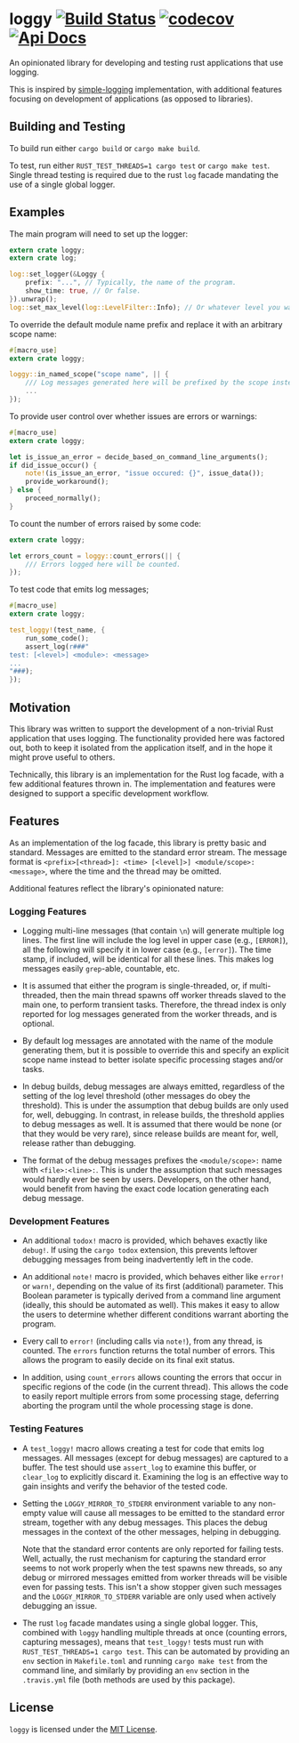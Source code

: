 # loggy [![Build Status](https://api.travis-ci.org/orenbenkiki/loggy.svg?branch=master)](https://travis-ci.org/orenbenkiki/loggy) [![codecov](https://codecov.io/gh/orenbenkiki/loggy/branch/master/graph/badge.svg)](https://codecov.io/gh/orenbenkiki/loggy) [![Api Docs](https://docs.rs/loggy/badge.svg)](https://docs.rs/crate/loggy)

An opinionated library for developing and testing rust applications that use logging.

This is inspired by [simple-logging](https://github.com/Ereski/simple-logging) implementation, with additional features
focusing on development of applications (as opposed to libraries).

## Building and Testing

To build run either `cargo build` or `cargo make build`.

To test, run either `RUST_TEST_THREADS=1 cargo test` or `cargo make test`. Single thread testing is required due to the
rust `log` facade mandating the use of a single global logger.

## Examples

The main program will need to set up the logger:

```rust
extern crate loggy;
extern crate log;

log::set_logger(&Loggy {
    prefix: "...", // Typically, the name of the program.
    show_time: true, // Or false.
}).unwrap();
log::set_max_level(log::LevelFilter::Info); // Or whatever level you want.
```

To override the default module name prefix and replace it with an arbitrary scope name:

```rust
#[macro_use]
extern crate loggy;

loggy::in_named_scope("scope name", || {
    /// Log messages generated here will be prefixed by the scope instead of the module name.
    ...
});
```

To provide user control over whether issues are errors or warnings:

```rust
#[macro_use]
extern crate loggy;

let is_issue_an_error = decide_based_on_command_line_arguments();
if did_issue_occur() {
    note!(is_issue_an_error, "issue occured: {}", issue_data());
    provide_workaround();
} else {
    proceed_normally();
}
```

To count the number of errors raised by some code:

```rust
extern crate loggy;

let errors_count = loggy::count_errors(|| {
    /// Errors logged here will be counted.
});
```

To test code that emits log messages;

```rust
#[macro_use]
extern crate loggy;

test_loggy!(test_name, {
    run_some_code();
    assert_log(r###"
test: [<level>] <module>: <message>
...
"###);
});

```

## Motivation

This library was written to support the development of a non-trivial Rust application that uses logging. The
functionality provided here was factored out, both to keep it isolated from the application itself, and in the hope it
might prove useful to others.

Technically, this library is an implementation for the Rust log facade, with a few additional features thrown in. The
implementation and features were designed to support a specific development workflow.

## Features

As an implementation of the log facade, this library is pretty basic and standard. Messages are emitted to the standard
error stream. The message format is `<prefix>[<thread>]: <time> [<level]>] <module/scope>: <message>`, where the time
and the thread may be omitted.

Additional features reflect the library's opinionated nature:

### Logging Features

* Logging multi-line messages (that contain `\n`) will generate multiple log lines. The first line will include the log
  level in upper case (e.g., `[ERROR]`), all the following will specify it in lower case (e.g., `[error]`). The time
  stamp, if included, will be identical for all these lines. This makes log messages easily `grep`-able, countable, etc.

* It is assumed that either the program is single-threaded, or, if multi-threaded, then the main thread spawns off
  worker threads slaved to the main one, to perform transient tasks. Therefore, the thread index is only reported for
  log messages generated from the worker threads, and is optional.

* By default log messages are annotated with the name of the module generating them, but it is possible to override this
  and specify an explicit scope name instead to better isolate specific processing stages and/or tasks.

* In debug builds, debug messages are always emitted, regardless of the setting of the log level threshold (other
  messages do obey the threshold). This is under the assumption that debug builds are only used for, well, debugging. In
  contrast, in release builds, the threshold applies to debug messages as well. It is assumed that there would be none
  (or that they would be very rare), since release builds are meant for, well, release rather than debugging.

* The format of the debug messages prefixes the `<module/scope>:` name with `<file>:<line>:`. This is under the
  assumption that such messages would hardly ever be seen by users. Developers, on the other hand, would benefit from
  having the exact code location generating each debug message.

### Development Features

* An additional `todox!` macro is provided, which behaves exactly like `debug!`. If using the `cargo todox` extension,
  this prevents leftover debugging messages from being inadvertently left in the code.

* An additional `note!` macro is provided, which behaves either like `error!` or `warn!`, depending on the value of its
  first (additional) parameter. This Boolean parameter is typically derived from a command line argument (ideally, this
  should be automated as well). This makes it easy to allow the users to determine whether different conditions warrant
  aborting the program.

* Every call to `error!` (including calls via `note!`), from any thread, is counted. The `errors` function returns the
  total number of errors. This allows the program to easily decide on its final exit status.

* In addition, using `count_errors` allows counting the errors that occur in specific regions of the code (in the
  current thread). This allows the code to easily report multiple errors from some processing stage, deferring aborting
  the program until the whole processing stage is done.

### Testing Features

* A `test_loggy!` macro allows creating a test for code that emits log messages. All messages (except for debug
  messages) are captured to a buffer. The test should use `assert_log` to examine this buffer, or `clear_log` to
  explicitly discard it. Examining the log is an effective way to gain insights and verify the behavior of the tested
  code.

* Setting the `LOGGY_MIRROR_TO_STDERR` environment variable to any non-empty value will cause all messages to be emitted
  to the standard error stream, together with any debug messages. This places the debug messages in the context of the
  other messages, helping in debugging.

  Note that the standard error contents are only reported for failing tests. Well, actually, the rust mechanism for
  capturing the standard error seems to not work properly when the test spawns new threads, so any debug or mirrored
  messages emitted from worker threads will be visible even for passing tests. This isn't a show stopper given such
  messages and the `LOGGY_MIRROR_TO_STDERR` variable are only used when actively debugging an issue.

* The rust `log` facade mandates using a single global logger. This, combined with `loggy` handling multiple threads at
  once (counting errors, capturing messages), means that `test_loggy!` tests must run with `RUST_TEST_THREADS=1 cargo
  test`. This can be automated by providing an `env` section in `Makefile.toml` and running `cargo make test` from the
  command line, and similarly by providing an `env` section in the `.travis.yml` file (both methods are used by this
  package).

## License

`loggy` is licensed under the [MIT License](LICENSE.txt).
